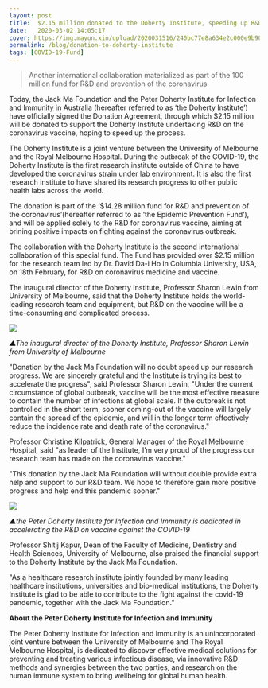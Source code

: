 ```yaml
---
layout: post
title:  $2.15 million donated to the Doherty Institute, speeding up R&D on coronavirus vaccine
date:   2020-03-02 14:05:17
cover: https://img.mayun.xin/upload/2020031516/240bc77e8a634e2c000e9b90fd9cf4ce.jpeg
permalink: /blog/donation-to-doherty-institute
tags: [COVID-19-Fund]
---
```

> Another international collaboration materialized as part of the 100 million fund for R&D and prevention of the coronavirus

Today, the Jack Ma Foundation and the Peter Doherty Institute for Infection and Immunity in Australia (hereafter referred to as ‘the Doherty Institute’) have officially signed the Donation Agreement, through which $2.15 million will be donated to support the Doherty Institute undertaking R&D on the coronavirus vaccine, hoping to speed up the process.

The Doherty Institute is a joint venture between the University of Melbourne and the Royal Melbourne Hospital. During the outbreak of the COVID-19, the Doherty Institute is the first research institute outside of China to have developed the coronavirus strain under lab environment. It is also the first research institute to have shared its research progress to other public health labs across the world. 

The donation is part of the ‘$14.28 million fund for R&D and prevention of the coronavirus’(hereafter referred to as ‘the Epidemic Prevention Fund’), and will be applied solely to the R&D for coronavirus vaccine, aiming at brining positive impacts on fighting against the coronavirus outbreak.

The collaboration with the Doherty Institute is the second international collaboration of this special fund. The Fund has provided over $2.15 million for the research team led by Dr. David Da-i Ho in Columbia University, USA, on 18th February, for R&D on coronavirus medicine and vaccine.

The inaugural director of the Doherty Institute, Professor Sharon Lewin from University of Melbourne, said that the Doherty Institute holds the world-leading research team and equipment, but R&D on the vaccine will be a time-consuming and complicated process.

![](https://img.mayun.xin/upload/2020031516/1b9b63eb4568111be267c1c26895e165.jpeg)

*▲The inaugural director of the Doherty Institute, Professor Sharon Lewin from University of Melbourne*

"Donation by the Jack Ma Foundation will no doubt speed up our research progress. We are sincerely grateful and the Institute is trying its best to accelerate the progress", said Professor Sharon Lewin, "Under the current circumstance of global outbreak, vaccine will be the most effective measure to contain the number of infections at global scale. If the outbreak is not controlled in the short term, sooner coming-out of the vaccine will largely contain the spread of the epidemic, and will in the longer term effectively reduce the incidence rate and death rate of the coronavirus."

Professor Christine Kilpatrick, General Manager of the Royal Melbourne Hospital, said "as leader of the Institute, I’m very proud of the progress our research team has made on the coronavirus vaccine."

"This donation by the Jack Ma Foundation will without double provide extra help and support to our R&D team. We hope to therefore gain more positive progress and help end this pandemic sooner."

![](https://img.mayun.xin/upload/2020031516/240bc77e8a634e2c000e9b90fd9cf4ce.jpeg)

*▲the Peter Doherty Institute for Infection and Immunity is dedicated in accelerating the R&D on vaccine against the COVID-19*

Professor Shitij Kapur, Dean of the Faculty of Medicine, Dentistry and Health Sciences, University of Melbourne, also praised the financial support to the Doherty Institute by the Jack Ma Foundation.

"As a healthcare research institute jointly founded by many leading healthcare institutions, universities and bio-medical institutions, the Doherty Institute is glad to be able to contribute to the fight against the covid-19 pandemic, together with the Jack Ma Foundation."

**About the Peter Doherty Institute for Infection and Immunity**

The Peter Doherty Institute for Infection and Immunity is an unincorporated joint venture between the University of Melbourne and The Royal Melbourne Hospital, is dedicated to discover effective medical solutions for preventing and treating various infectious disease, via innovative R&D methods and synergies between the two parties, and research on the human immune system to bring wellbeing for global human health.
